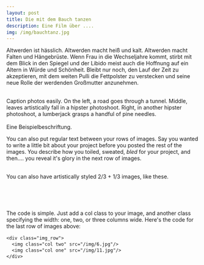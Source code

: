 ```yaml
---
layout: post
title: Die mit dem Bauch tanzen
description: Eine Film über ....
img: /img/bauchtanz.jpg
---
```


Altwerden ist hässlich. Altwerden macht heiß und kalt. Altwerden macht Falten und Hängebrüste. Wenn Frau in die Wechseljahre kommt, stirbt mit dem Blick in den Spiegel und der Libido meist auch die Hoffnung auf ein Altern in Würde und Schönheit. Bleibt nur noch, den Lauf der Zeit zu akzeptieren, mit dem weiten Pulli die Fettpolster zu verstecken und seine neue Rolle der werdenden Großmutter anzunehmen. 
<div class="img_row">
	<img class="col one" src="{{ site.baseurl }}/img/1.jpg" alt="" title="example image"/>
	<img class="col one" src="{{ site.baseurl }}/img/2.jpg" alt="" title="example image"/>
	<img class="col one" src="{{ site.baseurl }}/img/3.jpg" alt="" title="example image"/>
</div>
<div class="col three caption">
	Caption photos easily. On the left, a road goes through a tunnel. Middle, leaves artistically fall in a hipster photoshoot. Right, in another hipster photoshoot, a lumberjack grasps a handful of pine needles.
</div>
<div class="img_row">
	<img class="col three" src="{{ site.baseurl }}/img/Taenzerinnen_Kuehe_Kopie.jpg" alt="" title="example image"/>
</div>
<div class="col three caption">
	Eine Beispielbeschriftung. 
</div>

You can also put regular text between your rows of images. Say you wanted to write a little bit about your project before you posted the rest of the images. You describe how you toiled, sweated, *bled* for your project, and then.... you reveal it's glory in the next row of images.


<div class="img_row">
	<img class="col two" src="{{ site.baseurl }}/img/6.jpg" alt="" title="example image"/>
	<img class="col one" src="{{ site.baseurl }}/img/11.jpg" alt="" title="example image"/>
</div>
<div class="col three caption">
	You can also have artistically styled 2/3 + 1/3 images, like these.
</div>


<br/><br/><br/>


The code is simple. Just add a col class to your image, and another class specifying the width: one, two, or three columns wide. Here's the code for the last row of images above: 

	<div class="img_row">
	  <img class="col two" src="/img/6.jpg"/>
	  <img class="col one" src="/img/11.jpg"/>
	</div>
